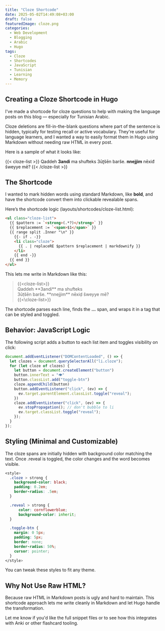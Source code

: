 ```yaml
---
title: "Cloze Shortcode"
date: 2025-05-02T14:49:08+03:00
draft: false
featuredImage: cloze.png
categories:
  - Web Development
  - Blogging
  - Arabic
  - Hugo
tags:
  - Cloze
  - Shortcodes
  - JavaScript
  - Tunisian
  - Learning
  - Memory
---
```


## Creating a Cloze Shortcode in Hugo

I've made a shortcode for cloze questions to help with making the language posts on this blog — especially for Tunisian Arabic.

Cloze deletions are fill-in-the-blank questions where part of the sentence is hidden, typically for testing recall or active vocabulary. They're useful for language learners, and I wanted a way to easily format them in Hugo using Markdown without needing raw HTML in every post.

Here is a sample of what it looks like:

{{< cloze-list >}}
Qaddeh **3andi** ma shufteks
3ūʈšēn barše. **nnejjim** nēxiđ šweyye mē?
{{< /cloze-list >}}

## The Shortcode

I wanted to mark hidden words using standard Markdown, like **bold**, and have the shortcode convert them into clickable revealable spans.

Here’s the shortcode logic (layouts/shortcodes/cloze-list.html):

```html
<ul class="cloze-list">
  {{ $pattern := `<strong>(.*?)</strong>` }}
  {{ $replacement := `<span>$1</span>` }}
  {{ range split .Inner "\n" }}
    {{- if . -}}
    <li class="cloze">
      {{ . | replaceRE $pattern $replacement | markdownify }}
    </li>
    {{ end -}}
  {{ end }}
</ul>
```

This lets me write in Markdown like this:


> &lcub;&lcub;&lt;cloze-list&gt;&rcub;&rcub; \
Qaddeh \*\*3andi\*\* ma shufteks \
3ūṭšēn barše. \*\*nnejjim\*\* nēxiḍ šweyye mē? \
&lcub;&lcub;&lt;\cloze-list&gt;&rcub;&rcub;


The shortcode parses each line, finds the **...** span, and wraps it in a <span> tag that can be styled and toggled.

## Behavior: JavaScript Logic

The following script adds a button to each list item and toggles visibility on click:

```javascript
document.addEventListener("DOMContentLoaded", () => {
  let clozes = document.querySelectorAll("li.cloze");
  for (let cloze of clozes) {
    let button = document.createElement("button")
    button.innerText = "👁️"
    button.classList.add("toggle-btn")
    cloze.appendChild(button)
    button.addEventListener("click", (ev) => {
      ev.target.parentElement.classList.toggle("reveal");
    })
    cloze.addEventListener("click", (ev) => {
      ev.stopPropagation(); // don't bubble to li
      ev.target.classList.toggle("reveal");
    });
  }
});
```

## Styling (Minimal and Customizable)

The cloze spans are initially hidden with background color matching the text. Once .reveal is toggled, the color changes and the word becomes visible.

```css
<style>
  .cloze > strong {
    background-color: black;
    padding: 0.2em;
    border-radius: .5em;
  }

  .reveal > strong {
      color: cornflowerblue;
      background-color: inherit;
  }

  .toggle-btn {
    margin: 0 5px;
    padding: 5px;
    border: none;
    border-radius: 50%;
    cursor: pointer;
  }
</style>
```
You can tweak these styles to fit any theme.

## Why Not Use Raw HTML?

Because raw HTML in Markdown posts is ugly and hard to maintain. This shortcode approach lets me write cleanly in Markdown and let Hugo handle the transformation.

Let me know if you'd like the full snippet files or to see how this integrates with Anki or other flashcard tooling.
